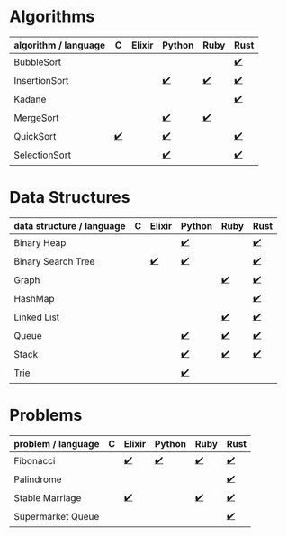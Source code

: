 # Algorithms

|algorithm / language|C  |Elixir|Python|Ruby|Rust|
|--------------------|---|------|------|----|----|
|BubbleSort          |   |      |      |    |[:heavy_check_mark:](algorithms/bubble_sort/rust/bubble_sort)|
|InsertionSort       |   |      |[:heavy_check_mark:](algorithms/insertion_sort/python)|[:heavy_check_mark:](algorithms/insertion_sort/ruby)|[:heavy_check_mark:](algorithms/insertion_sort/rust/insertion_sort)|
|Kadane              |   |      |      |    |[:heavy_check_mark:](algorithms/kadane/rust/kadane)|
|MergeSort           |   |      |[:heavy_check_mark:](algorithms/merge_sort/python)|[:heavy_check_mark:](algorithms/merge_sort/ruby)|    |
|QuickSort           |[:heavy_check_mark:](algorithms/quicksort/c/quicksort)|      |[:heavy_check_mark:](algorithms/quicksort/python)|    |[:heavy_check_mark:](algorithms/quicksort/rust)|
|SelectionSort       |   |      |[:heavy_check_mark:](algorithms/selection_sort/python/selection_sort)|    |[:heavy_check_mark:](algorithms/selection_sort/rust/selection_sort)|

# Data Structures

|data structure / language|C  |Elixir|Python|Ruby|Rust|
|--------------------|---|------|------|----|----|
|Binary Heap         |   |      |[:heavy_check_mark:](data-structures/binary-heap/python)|    |[:heavy_check_mark:](data-structures/binary-heap/rust)|
|Binary Search Tree  |   |[:heavy_check_mark:](data-structures/binary-search-tree/elixir)|[:heavy_check_mark:](data-structures/binary-search-tree/python)|    |[:heavy_check_mark:](data-structures/binary-search-tree/rust)|
|Graph               |   |      |      |[:heavy_check_mark:](data-structures/graph/ruby)|[:heavy_check_mark:](data-structures/graph/rust)|
|HashMap             |   |      |      |    |[:heavy_check_mark:](data-structures/hashmap/rust/hashmap)|
|Linked List         |   |      |      |[:heavy_check_mark:](data-structures/list/ruby)|[:heavy_check_mark:](data-structures/list/rust)|
|Queue               |   |      |[:heavy_check_mark:](data-structures/queue/python)|[:heavy_check_mark:](data-structures/queue/ruby)|[:heavy_check_mark:](data-structures/queue/rust)|
|Stack               |   |      |[:heavy_check_mark:](data-structures/stack/python)|[:heavy_check_mark:](data-structures/stack/ruby)|[:heavy_check_mark:](data-structures/stack/rust)|
|Trie                |   |      |[:heavy_check_mark:](data-structures/trie/python/trie)|    |    |

# Problems

|problem / language  |C  |Elixir|Python|Ruby|Rust|
|--------------------|---|------|------|----|----|
|Fibonacci           |   |[:heavy_check_mark:](problems/fibonacci/elixir)|[:heavy_check_mark:](problems/fibonacci/python)|[:heavy_check_mark:](problems/fibonacci/ruby)|[:heavy_check_mark:](problems/fibonacci/rust)|
|Palindrome          |   |      |      |    |[:heavy_check_mark:](problems/palindrome/rust/palindrome)|
|Stable Marriage     |   |[:heavy_check_mark:](problems/stable_marriage/elixir)|      |[:heavy_check_mark:](problems/stable_marriage/ruby)|[:heavy_check_mark:](problems/stable_marriage/rust)|
|Supermarket Queue   |   |      |      |    |[:heavy_check_mark:](problems/supermarket_queue/rust)|